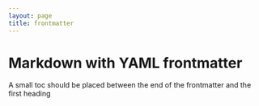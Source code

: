 ```yaml
---
layout: page
title: frontmatter
---
```


# Markdown with YAML frontmatter

A small toc should be placed between the end of the frontmatter and the first heading
